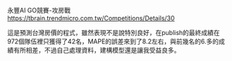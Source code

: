永豐AI GO競賽-攻房戰
https://tbrain.trendmicro.com.tw/Competitions/Details/30

這是預測台灣房價的程式，雖然表現不是說特別良好，在publish的最終成績在972個隊伍裡只獲得了42名，MAPE的誤差來到了8.2左右，與前幾名的6.多的成績有所相差，不過自己處理資料，建構模型還是讓我受益良多。
